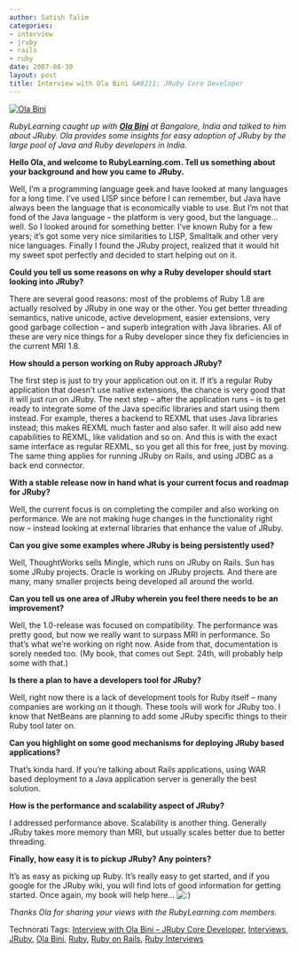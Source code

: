 ```yaml
---
author: Satish Talim
categories:
- interview
- jruby
- rails
- ruby
date: 2007-08-30
layout: post
title: Interview with Ola Bini &#8211; JRuby Core Developer
---
```


[![Ola
Bini](http://www.rubylearning.com/images/ola.jpg)](http://www.rubylearning.com/images/ola.jpg "Ola Bini")

*RubyLearning caught up with **[Ola
Bini](http://ola-bini.blogspot.com/)** at Bangalore, India and talked to
him about JRuby. Ola provides some insights for easy adoption of JRuby
by the large pool of Java and Ruby developers in India.*
<!--more-->

**Hello Ola, and welcome to RubyLearning.com. Tell us something about
your background and how you came to JRuby.**

Well, I’m a programming language geek and have looked at many languages
for a long time. I’ve used LISP since before I can remember, but Java
have always been the language that is economically viable to use. But
I’m not that fond of the Java language – the platform is very good, but
the language… well. So I looked around for something better. I’ve known
Ruby for a few years; it’s got some very nice similarities to LISP,
Smalltalk and other very nice languages. Finally I found the JRuby
project, realized that it would hit my sweet spot perfectly and decided
to start helping out on it.

**Could you tell us some reasons on why a Ruby developer should start
looking into JRuby?**

There are several good reasons: most of the problems of Ruby 1.8 are
actually resolved by JRuby in one way or the other. You get better
threading semantics, native unicode, active development, easier
extensions, very good garbage collection – and superb integration with
Java libraries. All of these are very nice things for a Ruby developer
since they fix deficiencies in the current MRI 1.8.

**How should a person working on Ruby approach JRuby?**

The first step is just to try your application out on it. If it’s a
regular Ruby application that doesn’t use native extensions, the chance
is very good that it will just run on JRuby. The next step – after the
application runs – is to get ready to integrate some of the Java
specific libraries and start using them instead. For example, theres a
backend to REXML that uses Java libraries instead; this makes REXML much
faster and also safer. It will also add new capabilities to REXML, like
validation and so on. And this is with the exact same interface as
regular REXML, so you get all this for free, just by moving. The same
thing applies for running JRuby on Rails, and using JDBC as a back end
connector.

**With a stable release now in hand what is your current focus and
roadmap for JRuby?**

Well, the current focus is on completing the compiler and also working
on performance. We are not making huge changes in the functionality
right now – instead looking at external libraries that enhance the value
of JRuby.

**Can you give some examples where JRuby is being persistently used?**

Well, ThoughtWorks sells Mingle, which runs on JRuby on Rails. Sun has
some JRuby projects. Oracle is working on JRuby projects. And there are
many, many smaller projects being developed all around the world.

**Can you tell us one area of JRuby wherein you feel there needs to be
an improvement?**

Well, the 1.0-release was focused on compatibility. The performance was
pretty good, but now we really want to surpass MRI in performance. So
that’s what we’re working on right now. Aside from that, documentation
is sorely needed too. (My book, that comes out Sept. 24th, will probably
help some with that.)

**Is there a plan to have a developers tool for JRuby?**

Well, right now there is a lack of development tools for Ruby itself –
many companies are working on it though. These tools will work for JRuby
too. I know that NetBeans are planning to add some JRuby specific things
to their Ruby tool later on.

**Can you highlight on some good mechanisms for deploying JRuby based
applications?**

That’s kinda hard. If you’re talking about Rails applications, using WAR
based deployment to a Java application server is generally the best
solution.

**How is the performance and scalability aspect of JRuby?**

I addressed performance above. Scalability is another thing. Generally
JRuby takes more memory than MRI, but usually scales better due to
better threading.

**Finally, how easy it is to pickup JRuby? Any pointers?**

It’s as easy as picking up Ruby. It’s really easy to get started, and if
you google for the JRuby wiki, you will find lots of good information
for getting started. Once again, my book will help here…
![:)](http://rubylearning.com/blog/wp-includes/images/smilies/icon_smile.gif)

*Thanks Ola for sharing your views with the RubyLearning.com members.*

Technorati Tags: [Interview with Ola Bini – JRuby Core
Developer](http://technorati.com/tag/Interview+with+Ola+Bini+%26%238211%3B+JRuby+Core+Developer),
[Interviews](http://technorati.com/tag/Interviews),
[JRuby](http://technorati.com/tag/JRuby), [Ola
Bini](http://technorati.com/tag/Ola+Bini),
[Ruby](http://technorati.com/tag/Ruby), [Ruby on
Rails](http://technorati.com/tag/Ruby+on+Rails), [Ruby
Interviews](http://technorati.com/tag/Ruby+Interviews)
